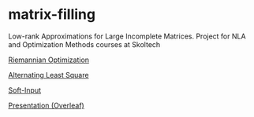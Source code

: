 # matrix-filling
Low-rank Approximations for Large Incomplete Matrices. Project for NLA and Optimization Methods courses at Skoltech


[Riemannian Optimization](https://arxiv.org/pdf/1209.3834.pdf)

[Alternating Least Square](https://stanford.edu/~rezab/classes/cme323/S15/notes/lec14.pdf)

[Soft-Input](https://web.stanford.edu/~hastie/Papers/mazumder10a.pdf)

[Presentation (Overleaf)](https://www.overleaf.com/12891197sbnwywqmcfst#/49275426/)
